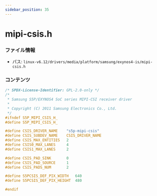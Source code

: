 ```yaml
---
sidebar_position: 35
---
```

# mipi-csis.h

### ファイル情報

- パス: `linux-v6.12/drivers/media/platform/samsung/exynos4-is/mipi-csis.h`

### コンテンツ

```h
/* SPDX-License-Identifier: GPL-2.0-only */
/*
 * Samsung S5P/EXYNOS4 SoC series MIPI-CSI receiver driver
 *
 * Copyright (C) 2011 Samsung Electronics Co., Ltd.
 */
#ifndef S5P_MIPI_CSIS_H_
#define S5P_MIPI_CSIS_H_

#define CSIS_DRIVER_NAME	"s5p-mipi-csis"
#define CSIS_SUBDEV_NAME	CSIS_DRIVER_NAME
#define CSIS_MAX_ENTITIES	2
#define CSIS0_MAX_LANES		4
#define CSIS1_MAX_LANES		2

#define CSIS_PAD_SINK		0
#define CSIS_PAD_SOURCE		1
#define CSIS_PADS_NUM		2

#define S5PCSIS_DEF_PIX_WIDTH	640
#define S5PCSIS_DEF_PIX_HEIGHT	480

#endif

```
